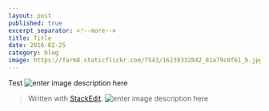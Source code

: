 ```yaml
---
layout: post
published: true
excerpt_separator: <!--more-->
title: Title
date: 2016-02-25
category: blog
image: https://farm8.staticflickr.com/7543/16239332842_81a79c8f61_b.jpg
---
```



Test
![enter image description here](https://farm8.staticflickr.com/7543/16239332842_81a79c8f61_b.jpg)
> Written with [StackEdit](https://malavita.herokuapp.com/).
> ![enter image description here](https://farm8.staticflickr.com/7543/16239332842_81a79c8f61_b.jpg)